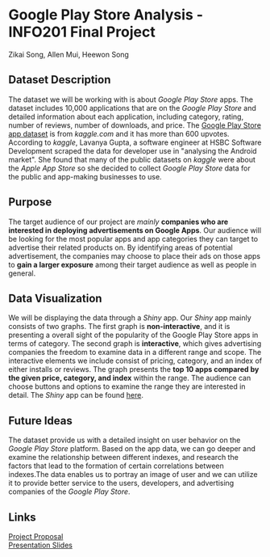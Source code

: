 # Google Play Store Analysis - INFO201 Final Project
Zikai Song, Allen Mui, Heewon Song

## Dataset Description
The dataset we will be working with is about *Google Play Store* apps. The dataset includes 10,000 applications that are on the *Google Play Store* and detailed information about each application, including category, rating, number of reviews, number of downloads, and price. The [Google Play Store app dataset](https://www.kaggle.com/lava18/google-play-store-apps) is from *kaggle.com* and it has more than 600 upvotes. According to *kaggle*, Lavanya Gupta, a software engineer at HSBC Software Development scraped the data for developer use in "analysing the Android market". She found that many of the public datasets on *kaggle* were about the *Apple App Store* so she decided to collect *Google Play Store* data for the public and app-making businesses to use.

## Purpose
The target audience of our project are *mainly* **companies who are interested in deploying advertisements on Google Apps**. Our audience will be looking for the most popular apps and app categories they can target to advertise their related products on. By identifying areas of potential advertisement, the companies may choose to place their ads on those apps to **gain a larger exposure** among their target audience as well as people in general.

## Data Visualization
We will be displaying the data through a *Shiny* app. Our *Shiny* app mainly consists of two graphs. The first graph is **non-interactive**, and it is presenting a overall sight of the popularity of the Google Play Store apps in terms of category. The second graph is **interactive**, which gives advertising companies the freedom to examine data in a different range and scope. The interactive elements we include consist of pricing, category, and an index of either installs or reviews. The graph presents the **top 10 apps compared by the given price, category, and index** within the range. The audience can choose buttons and options to examine the range they are interested in detail. The *Shiny* app can be found [here](https://muiallen.shinyapps.io/info201-final-project/).

## Future Ideas
The dataset provide us with a detailed insight on user behavior on the *Google Play Store* platform. Based on the app data, we can go deeper and examine the relationship between different indexes, and research the factors that lead to the formation of certain correlations between indexes.The data enables us to portray an image of user and we can utilize it to provide better service to the users, developers, and advertising companies of the *Google Play Store*.

## Links
[Project Proposal](https://docs.google.com/document/d/1P9SfgXetSk98SHsm-I5fk5XBZYC82bkvIjoJ90Cko6c/edit?usp=sharing)</br>
[Presentation Slides](https://docs.google.com/presentation/d/1AFOxOgttoaMU9E_LCR1wvh-ACsEQCHuojaTes_Ck5BQ/edit?usp=sharing)
